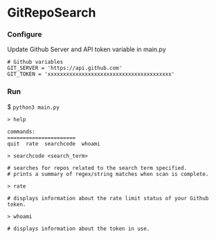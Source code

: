 # GitRepoSearch

### Configure

Update Github Server and API token variable in main.py

```
# Github variables
GIT_SERVER = 'https://api.github.com'
GIT_TOKEN = 'xxxxxxxxxxxxxxxxxxxxxxxxxxxxxxxxxxxxxxxx'
```

### Run

$ `python3 main.py`

```
> help

commands:
======================
quit  rate  searchcode  whoami
```

```
> searchcode <search_term>

# searches for repos related to the search term specified.
# prints a summary of regex/string matches when scan is complete.
```

```
> rate

# displays information about the rate limit status of your Github token.
```

```
> whoami

# displays information about the token in use.

```

